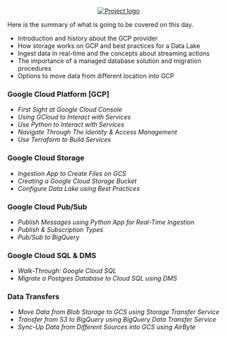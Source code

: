 <p align="center">
  <a href="" rel="noopener">
    <img src="https://github.com/owshq-plumbers/trn-cc-bg-gcp/blob/main/images/day1-summary.png" alt="Project logo">
 </a>
</p>


Here is the summary of what is going to be covered on this day.

* Introduction and history about the GCP provider
* How storage works on GCP and best practices for a Data Lake
* Ingest data in real-time and the concepts about streaming actions
* The importance of a managed database solution and migration procedures
* Options to move data from different location into GCP


### Google Cloud Platform [GCP]

- *First Sight at Google Cloud Console*
- *Using GCloud to Interact with Services*
- *Use Python to Interact with Services*
- *Navigate Through The Identity & Access Management*
- *Use Terraform to Build Services*

### Google Cloud Storage

- *Ingestion App to Create Files on GCS*
- *Creating a Google Cloud Storage Bucket*
- *Configure Data Lake using Best Practices*


### Google Cloud Pub/Sub

- *Publish Messages using Python App for Real-Time Ingestion*
- *Publish & Subscription Types*
- *Pub/Sub to BigQuery*

### Google Cloud SQL & DMS

- *Walk-Through: Google Cloud SQL*
- *Migrate a Postgres Database to Cloud SQL using DMS*

### Data Transfers

- *Move Data from Blob Storage to GCS using Storage Transfer Service*
- *Transfer from S3 to BigQuery using BigQuery Data Transfer Service*
- *Sync-Up Data from Different Sources into GCS using AirByte*
